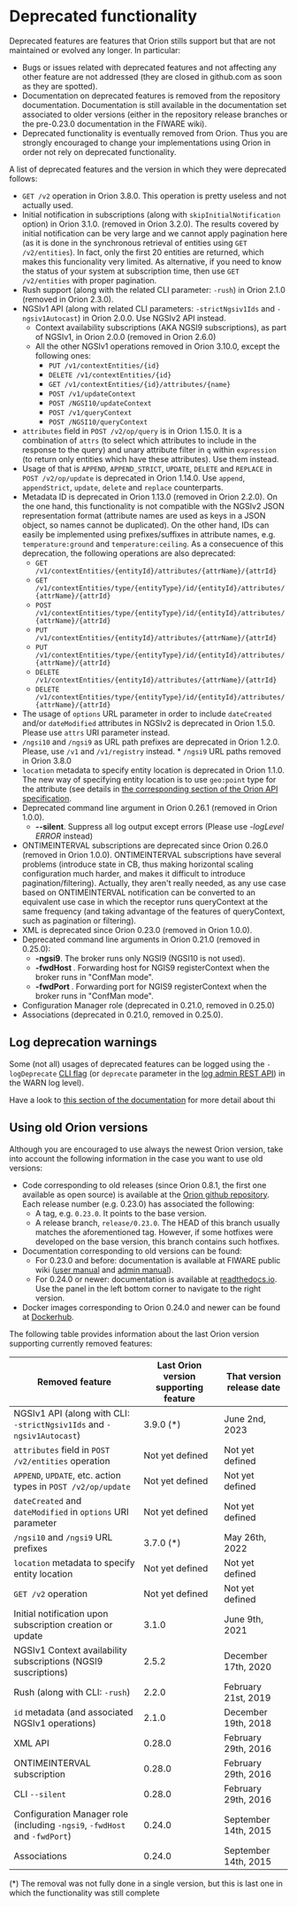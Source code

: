 # Deprecated functionality

Deprecated features are features that Orion stills support but that are
not maintained or evolved any longer. In particular:

-   Bugs or issues related with deprecated features and not affecting
    any other feature are not addressed (they are closed in github.com
    as soon as they are spotted).
-   Documentation on deprecated features is removed from the repository documentation.
    Documentation is still available in the documentation set associated to older versions
    (either in the repository release branches or the pre-0.23.0 documentation in the FIWARE wiki).
-   Deprecated functionality is eventually removed from Orion. Thus you
    are strongly encouraged to change your implementations using Orion
    in order not rely on deprecated functionality.

A list of deprecated features and the version in which they were deprecated follows:

* `GET /v2` operation in Orion 3.8.0. This operation is pretty useless and not actually used.
* Initial notification in subscriptions (along with `skipInitialNotification` option) in Orion 3.1.0.
  (removed in Orion 3.2.0). The results covered by initial notification can be very large and we cannot apply pagination here
  (as it is done in the synchronous retrieval of entities using `GET /v2/entities`). In fact, only
  the first 20 entities are returned, which makes this funcionality very limited. As alternative,
  if you need to know the status of your system at subscription time, then use `GET /v2/entities`
  with proper pagination.
* Rush support (along with the related CLI parameter: `-rush`) in Orion 2.1.0 (removed in Orion 2.3.0).
* NGSIv1 API (along with related CLI parameters: `-strictNgsiv1Ids` and `-ngsiv1Autocast`) in Orion 2.0.0.
  Use NGSIv2 API instead.
    * Context availability subscriptions (AKA NGSI9 subscriptions), as part of NGSIv1, in Orion 2.0.0
      (removed in Orion 2.6.0)
    * All the other NGSIv1 operations removed in Orion 3.10.0, except the following ones:
        * `PUT /v1/contextEntities/{id}`
        * `DELETE /v1/contextEntities/{id}`
        * `GET /v1/contextEntities/{id}/attributes/{name}`
        * `POST /v1/updateContext`
        * `POST /NGSI10/updateContext`
        * `POST /v1/queryContext`
        * `POST /NGSI10/queryContext`
* `attributes` field in `POST /v2/op/query` is in Orion 1.15.0. It is a combination of `attrs` (to select
  which attributes to include in the response to the query) and unary attribute filter in `q` within
  `expression` (to return only entities which have these attributes). Use them instead.
* Usage of that is `APPEND`, `APPEND_STRICT`, `UPDATE`, `DELETE` and `REPLACE` in `POST /v2/op/update` is
  deprecated in Orion 1.14.0. Use `append`, `appendStrict`, `update`, `delete` and `replace` counterparts.
* Metadata ID is deprecated in Orion 1.13.0 (removed in Orion 2.2.0). On the one hand, this functionality is not compatible with the
  NGSIv2 JSON representation format (attribute names are used as keys in a JSON object, so names cannot be
  duplicated). On the other hand, IDs can easily be implemented using prefixes/suffixes in attribute names,
  e.g. `temperature:ground` and `temperature:ceiling`. As a consecuence of this deprecation, the following
  operations are also deprecated:
	* `GET /v1/contextEntities/{entityId}/attributes/{attrName}/{attrId}`
	* `GET /v1/contextEntities/type/{entityType}/id/{entityId}/attributes/{attrName}/{attrId}`
	* `POST /v1/contextEntities/type/{entityType}/id/{entityId}/attributes/{attrName}/{attrId}`
	* `PUT /v1/contextEntities/{entityId}/attributes/{attrName}/{attrId}`
	* `PUT /v1/contextEntities/type/{entityType}/id/{entityId}/attributes/{attrName}/{attrId}`
	* `DELETE /v1/contextEntities/{entityId}/attributes/{attrName}/{attrId}`
	* `DELETE /v1/contextEntities/type/{entityType}/id/{entityId}/attributes/{attrName}/{attrId}`
* The usage of `options` URL parameter in order to include `dateCreated` and/or `dateModified`
  attributes in NGSIv2 is deprecated in Orion 1.5.0. Please use `attrs` URI parameter instead.
* `/ngsi10` and `/ngsi9` as URL path prefixes are deprecated in Orion 1.2.0. Please,
  use `/v1` and `/v1/registry` instead.
        * `/ngsi9` URL paths removed in Orion 3.8.0
* `location` metadata to specify entity location is deprecated in Orion 1.1.0. The new way
  of specifying entity location is to use `geo:point` type for the attribute (see details in
  [the corresponding section of the Orion API specification](orion-api.md#geospatial-properties-of-entities).
* Deprecated command line argument in Orion 0.26.1 (removed in Orion 1.0.0).
  * **--silent**. Suppress all log output except errors (Please use *-logLevel ERROR* instead)
* ONTIMEINTERVAL subscriptions are deprecated since Orion 0.26.0 (removed in Orion 1.0.0).
  ONTIMEINTERVAL subscriptions have several problems (introduce state in CB, thus making horizontal
  scaling configuration much harder, and makes it difficult to introduce pagination/filtering).
  Actually, they aren't really needed, as any use case based on ONTIMEINTERVAL notification can
  be converted to an equivalent use case in which the receptor runs queryContext at the same
  frequency (and taking advantage of the features of queryContext, such as pagination or filtering).
* XML is deprecated since Orion 0.23.0 (removed in Orion 1.0.0).
* Deprecated command line arguments in Orion 0.21.0 (removed in 0.25.0):
	* **-ngsi9**. The broker runs only NGSI9 (NGSI10 is not used).
	* **-fwdHost <host>**. Forwarding host for NGIS9 registerContext when the broker runs in "ConfMan mode".
	* **-fwdPort <port>**. Forwarding port for NGIS9 registerContext when the broker runs in "ConfMan mode".
* Configuration Manager role (deprecated in 0.21.0, removed in 0.25.0)
* Associations (deprecated in 0.21.0, removed in 0.25.0).

## Log deprecation warnings

Some (not all) usages of deprecated features can be logged using the `-logDeprecate` [CLI flag](admin/cli.md)
(or `deprecate` parameter in the [log admin REST API](admin/management_api.md#log-configs-and-trace-levels))
in the WARN log level).

Have a look to [this section of the documentation](admin/logs.md#log-deprecated-usages) for more detail about thi

## Using old Orion versions

Although you are encouraged to use always the newest Orion version, take into account the following
information in the case you want to use old versions:

* Code corresponding to old releases (since Orion 0.8.1, the first one available as open source) is
  available at the [Orion github repository](http://github.com/telefonicaid/fiware-orion). Each release number
  (e.g. 0.23.0) has associated the following:
	* A tag, e.g. `0.23.0`. It points to the base version.
	* A release branch, `release/0.23.0`. The HEAD of this branch usually matches the aforementioned tag. However, if some
    hotfixes were developed on the base version, this branch contains such hotfixes.
* Documentation corresponding to old versions can be found:
	* For 0.23.0 and before: documentation is available at FIWARE public wiki ([user manual](https://forge.fiware.org/plugins/mediawiki/wiki/fiware/index.php/Publish/Subscribe_Broker_-_Orion_Context_Broker_-_User_and_Programmers_Guide)
    and [admin manual](https://forge.fiware.org/plugins/mediawiki/wiki/fiware/index.php/Publish/Subscribe_Broker_-_Orion_Context_Broker_-_Installation_and_Administration_Guide)).
	* For 0.24.0 or newer: documentation is available at [readthedocs.io](https://fiware-orion.readthedocs.io).
    Use the panel in the left bottom corner to navigate to the right version.
* Docker images corresponding to Orion 0.24.0 and newer can be found at [Dockerhub](https://hub.docker.com/r/fiware/orion/tags/).

The following table provides information about the last Orion version supporting currently removed features:

| **Removed feature**                                                        | **Last Orion version supporting feature** | **That version release date**   |
|----------------------------------------------------------------------------|-------------------------------------------|---------------------------------|
| NGSIv1 API (along with CLI: `-strictNgsiv1Ids` and `-ngsiv1Autocast`)      | 3.9.0 (*)                                 | June 2nd, 2023                  |
| `attributes` field in `POST /v2/entities` operation                        | Not yet defined                           | Not yet defined                 |
| `APPEND`, `UPDATE`, etc. action types in `POST /v2/op/update`              | Not yet defined                           | Not yet defined                 |
| `dateCreated` and `dateModified` in `options` URI parameter                | Not yet defined                           | Not yet defined                 |
| `/ngsi10` and `/ngsi9` URL prefixes                                        | 3.7.0 (*)                                 | May 26th, 2022                 |
| `location` metadata to specify entity location                             | Not yet defined                           | Not yet defined                 |
| `GET /v2` operation                                                        | Not yet defined                           | Not yet defined                 |
| Initial notification upon subscription creation or update                  | 3.1.0                                     | June 9th, 2021                  |
| NGSIv1 Context availability subscriptions (NGSI9 suscriptions)             | 2.5.2                                     | December 17th, 2020              |
| Rush (along with CLI: `-rush`)                                             | 2.2.0                                     | February 21st, 2019             |
| `id` metadata (and associated NGSIv1 operations)                           | 2.1.0                                     | December 19th, 2018             |
| XML API                                                                    | 0.28.0                                    | February 29th, 2016             |
| ONTIMEINTERVAL subscription                                                | 0.28.0                                    | February 29th, 2016             |
| CLI `--silent`                                                             | 0.28.0                                    | February 29th, 2016             |
| Configuration Manager role (including `-ngsi9`, `-fwdHost` and `-fwdPort`) | 0.24.0                                    | September 14th, 2015            |
| Associations                                                               | 0.24.0                                    | September 14th, 2015            |

(*) The removal was not fully done in a single version, but this is last one in which the functionality was still complete
